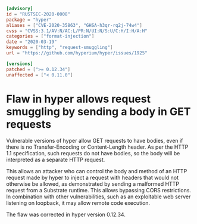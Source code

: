 ```toml
[advisory]
id = "RUSTSEC-2020-0008"
package = "hyper"
aliases = ["CVE-2020-35863", "GHSA-h3qr-rq2j-74w4"]
cvss = "CVSS:3.1/AV:N/AC:L/PR:N/UI:N/S:U/C:H/I:H/A:H"
categories = ["format-injection"]
date = "2020-03-19"
keywords = ["http", "request-smuggling"]
url = "https://github.com/hyperium/hyper/issues/1925"

[versions]
patched = [">= 0.12.34"]
unaffected = ["< 0.11.0"]
```

# Flaw in hyper allows request smuggling by sending a body in GET requests

Vulnerable versions of hyper allow GET requests to have bodies, even if there is
no Transfer-Encoding or Content-Length header.  As per the HTTP 1.1
specification, such requests do not have bodies, so the body will be interpreted
as a separate HTTP request.

This allows an attacker who can control the body and method of an HTTP request
made by hyper to inject a request with headers that would not otherwise be
allowed, as demonstrated by sending a malformed HTTP request from a Substrate
runtime.  This allows bypassing CORS restrictions.  In combination with other
vulnerabilities, such as an exploitable web server listening on loopback, it may
allow remote code execution.

The flaw was corrected in hyper version 0.12.34.

